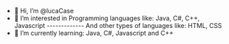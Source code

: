 - 👋 Hi, I’m @lucaCase
- 👀 I’m interested in Programming languages like: Java, C#, C++, Javascript ------------- And other types of languages like: HTML, CSS
- 🌱 I’m currently learning: Java, C#, Javascript and C++

<!---
lucaCase/lucaCase is a ✨ special ✨ repository because its `README.md` (this file) appears on your GitHub profile.
You can click the Preview link to take a look at your changes.
--->
